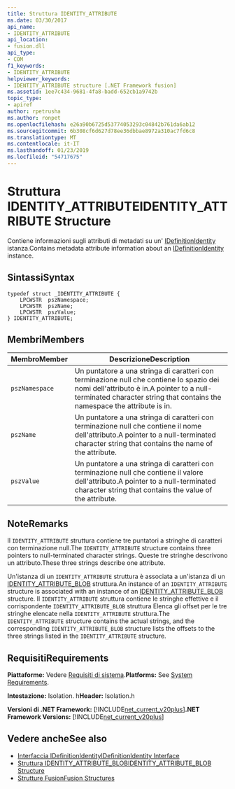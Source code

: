 ```yaml
---
title: Struttura IDENTITY_ATTRIBUTE
ms.date: 03/30/2017
api_name:
- IDENTITY_ATTRIBUTE
api_location:
- fusion.dll
api_type:
- COM
f1_keywords:
- IDENTITY_ATTRIBUTE
helpviewer_keywords:
- IDENTITY_ATTRIBUTE structure [.NET Framework fusion]
ms.assetid: 1ee7c434-9681-4fa8-badd-652cb1a9742b
topic_type:
- apiref
author: rpetrusha
ms.author: ronpet
ms.openlocfilehash: e26a90b6725d53774053293c04842b761da6ab12
ms.sourcegitcommit: 6b308cf6d627d78ee36dbbae8972a310ac7fd6c8
ms.translationtype: MT
ms.contentlocale: it-IT
ms.lasthandoff: 01/23/2019
ms.locfileid: "54717675"
---
```

# <a name="identityattribute-structure"></a><span data-ttu-id="01a4c-102">Struttura IDENTITY_ATTRIBUTE</span><span class="sxs-lookup"><span data-stu-id="01a4c-102">IDENTITY_ATTRIBUTE Structure</span></span>
<span data-ttu-id="01a4c-103">Contiene informazioni sugli attributi di metadati su un' [IDefinitionIdentity](../../../../docs/framework/unmanaged-api/fusion/idefinitionidentity-interface.md) istanza.</span><span class="sxs-lookup"><span data-stu-id="01a4c-103">Contains metadata attribute information about an [IDefinitionIdentity](../../../../docs/framework/unmanaged-api/fusion/idefinitionidentity-interface.md) instance.</span></span>  
  
## <a name="syntax"></a><span data-ttu-id="01a4c-104">Sintassi</span><span class="sxs-lookup"><span data-stu-id="01a4c-104">Syntax</span></span>  
  
```  
typedef struct _IDENTITY_ATTRIBUTE {  
    LPCWSTR  pszNamespace;  
    LPCWSTR  pszName;  
    LPCWSTR  pszValue;  
} IDENTITY_ATTRIBUTE;  
```  
  
## <a name="members"></a><span data-ttu-id="01a4c-105">Membri</span><span class="sxs-lookup"><span data-stu-id="01a4c-105">Members</span></span>  
  
|<span data-ttu-id="01a4c-106">Membro</span><span class="sxs-lookup"><span data-stu-id="01a4c-106">Member</span></span>|<span data-ttu-id="01a4c-107">Descrizione</span><span class="sxs-lookup"><span data-stu-id="01a4c-107">Description</span></span>|  
|------------|-----------------|  
|`pszNamespace`|<span data-ttu-id="01a4c-108">Un puntatore a una stringa di caratteri con terminazione null che contiene lo spazio dei nomi dell'attributo è in.</span><span class="sxs-lookup"><span data-stu-id="01a4c-108">A pointer to a null-terminated character string that contains the namespace the attribute is in.</span></span>|  
|`pszName`|<span data-ttu-id="01a4c-109">Un puntatore a una stringa di caratteri con terminazione null che contiene il nome dell'attributo.</span><span class="sxs-lookup"><span data-stu-id="01a4c-109">A pointer to a null-terminated character string that contains the name of the attribute.</span></span>|  
|`pszValue`|<span data-ttu-id="01a4c-110">Un puntatore a una stringa di caratteri con terminazione null che contiene il valore dell'attributo.</span><span class="sxs-lookup"><span data-stu-id="01a4c-110">A pointer to a null-terminated character string that contains the value of the attribute.</span></span>|  
  
## <a name="remarks"></a><span data-ttu-id="01a4c-111">Note</span><span class="sxs-lookup"><span data-stu-id="01a4c-111">Remarks</span></span>  
 <span data-ttu-id="01a4c-112">Il `IDENTITY_ATTRIBUTE` struttura contiene tre puntatori a stringhe di caratteri con terminazione null.</span><span class="sxs-lookup"><span data-stu-id="01a4c-112">The `IDENTITY_ATTRIBUTE` structure contains three pointers to null-terminated character strings.</span></span> <span data-ttu-id="01a4c-113">Queste tre stringhe descrivono un attributo.</span><span class="sxs-lookup"><span data-stu-id="01a4c-113">These three strings describe one attribute.</span></span>  
  
 <span data-ttu-id="01a4c-114">Un'istanza di un `IDENTITY_ATTRIBUTE` struttura è associata a un'istanza di un [IDENTITY_ATTRIBUTE_BLOB](../../../../docs/framework/unmanaged-api/fusion/identity-attribute-blob-structure.md) struttura.</span><span class="sxs-lookup"><span data-stu-id="01a4c-114">An instance of an `IDENTITY_ATTRIBUTE` structure is associated with an instance of an [IDENTITY_ATTRIBUTE_BLOB](../../../../docs/framework/unmanaged-api/fusion/identity-attribute-blob-structure.md) structure.</span></span> <span data-ttu-id="01a4c-115">Il `IDENTITY_ATTRIBUTE` struttura contiene le stringhe effettive e il corrispondente `IDENTITY_ATTRIBUTE_BLOB` struttura Elenca gli offset per le tre stringhe elencate nella `IDENTITY_ATTRIBUTE` struttura.</span><span class="sxs-lookup"><span data-stu-id="01a4c-115">The `IDENTITY_ATTRIBUTE` structure contains the actual strings, and the corresponding `IDENTITY_ATTRIBUTE_BLOB` structure lists the offsets to the three strings listed in the `IDENTITY_ATTRIBUTE` structure.</span></span>  
  
## <a name="requirements"></a><span data-ttu-id="01a4c-116">Requisiti</span><span class="sxs-lookup"><span data-stu-id="01a4c-116">Requirements</span></span>  
 <span data-ttu-id="01a4c-117">**Piattaforme:** Vedere [Requisiti di sistema](../../../../docs/framework/get-started/system-requirements.md).</span><span class="sxs-lookup"><span data-stu-id="01a4c-117">**Platforms:** See [System Requirements](../../../../docs/framework/get-started/system-requirements.md).</span></span>  
  
 <span data-ttu-id="01a4c-118">**Intestazione:** Isolation. h</span><span class="sxs-lookup"><span data-stu-id="01a4c-118">**Header:** Isolation.h</span></span>  
  
 <span data-ttu-id="01a4c-119">**Versioni di .NET Framework:** [!INCLUDE[net_current_v20plus](../../../../includes/net-current-v20plus-md.md)]</span><span class="sxs-lookup"><span data-stu-id="01a4c-119">**.NET Framework Versions:** [!INCLUDE[net_current_v20plus](../../../../includes/net-current-v20plus-md.md)]</span></span>  
  
## <a name="see-also"></a><span data-ttu-id="01a4c-120">Vedere anche</span><span class="sxs-lookup"><span data-stu-id="01a4c-120">See also</span></span>
- [<span data-ttu-id="01a4c-121">Interfaccia IDefinitionIdentity</span><span class="sxs-lookup"><span data-stu-id="01a4c-121">IDefinitionIdentity Interface</span></span>](../../../../docs/framework/unmanaged-api/fusion/idefinitionidentity-interface.md)
- [<span data-ttu-id="01a4c-122">Struttura IDENTITY_ATTRIBUTE_BLOB</span><span class="sxs-lookup"><span data-stu-id="01a4c-122">IDENTITY_ATTRIBUTE_BLOB Structure</span></span>](../../../../docs/framework/unmanaged-api/fusion/identity-attribute-blob-structure.md)
- [<span data-ttu-id="01a4c-123">Strutture Fusion</span><span class="sxs-lookup"><span data-stu-id="01a4c-123">Fusion Structures</span></span>](../../../../docs/framework/unmanaged-api/fusion/fusion-structures.md)
